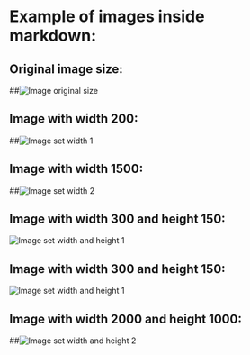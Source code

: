 # Example of images inside markdown:



## Original image size:


##![Image original size](img/image.jpg)


## Image with width 200:


##![Image set width 1](img/image.jpg=200x)


## Image with width 1500:


##![Image set width 2](img/image.jpg=1500x)


## Image with width 300 and height 150:


![Image set width and height 1](img/image.jpg=0300x150)


## Image with width 300 and height 150:


![Image set width and height 1](img/image.jpg=300x150)


## Image with width 2000 and height 1000:


##![Image set width and height 2](img/image.jpg=2000x1000)

